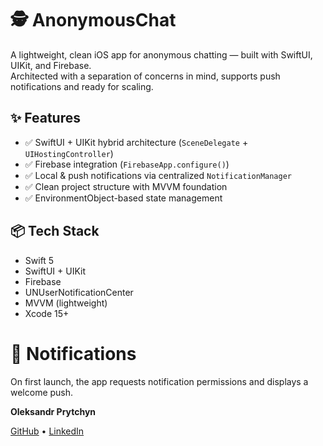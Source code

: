 # 🕵️ AnonymousChat

A lightweight, clean iOS app for anonymous chatting — built with SwiftUI, UIKit, and Firebase.  
Architected with a separation of concerns in mind, supports push notifications and ready for scaling.

## ✨ Features

- ✅ SwiftUI + UIKit hybrid architecture (`SceneDelegate` + `UIHostingController`)
- ✅ Firebase integration (`FirebaseApp.configure()`)
- ✅ Local & push notifications via centralized `NotificationManager`
- ✅ Clean project structure with MVVM foundation
- ✅ EnvironmentObject-based state management

## 📦 Tech Stack

- Swift 5
- SwiftUI + UIKit
- Firebase
- UNUserNotificationCenter
- MVVM (lightweight)
- Xcode 15+

# 🔔 Notifications

On first launch, the app requests notification permissions and displays a welcome push.

**Oleksandr Prytchyn**

[GitHub](https://github.com/Ancheoz) • [LinkedIn](https://www.linkedin.com/in/oleksandr-prytchyn-169551313/)
